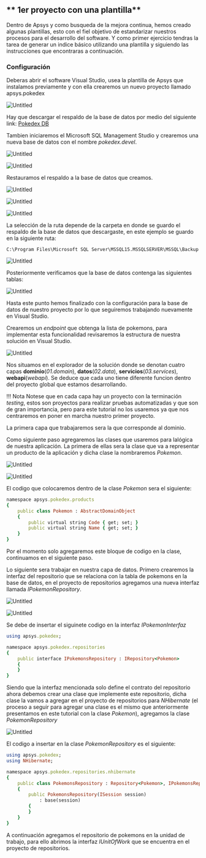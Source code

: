 ## ** 1er proyecto con una plantilla**

Dentro de Apsys y como busqueda de la mejora continua, hemos creado algunas plantillas, esto con el fiel objetivo de estandarizar nuestros procesos para el desarrollo del software.
Y como primer ejercicio tendras la tarea de generar un indice básico utilizando una plantilla y siguiendo las instrucciones que encontraras a continuación.

### **Configuración**

Deberas abrir el software Visual Studio, usea la plantilla de Apsys que instalamos previamente y con ella crearemos un nuevo
proyecto llamado apsys.pokedex

![Untitled](Resources/01Create-project%20(1).png)

Hay que descargar el respaldo de la base de datos por medio del siguiente link: [Pokedex DB](pokedex.bak "download")

Tambien iniciaremos el Microsoft SQL Management Studio y crearemos una nueva base de datos con el nombre *pokedex.devel*.

![Untitled](Resources/02Create-database.png)

![Untitled](Resources/03Create-database%20(1).png)

Restauramos el respaldo a la base de datos que creamos.

![Untitled](Resources/05Restore-database.png)

![Untitled](Resources/06Restore-database%20(1).png)

![Untitled](Resources/07Restore-database%20(1).png)

La selección de la ruta depende de la carpeta en donde se guardo el respaldo de la base de datos que descargaste, en este ejemplo se guardo en la siguiente ruta:

```
C:\Program Files\Microsoft SQL Server\MSSQL15.MSSQLSERVER\MSSQL\Backup
```

![Untitled](Resources/08Restore-database%20(1).png)

Posteriormente verificamos que la base de datos contenga las siguientes tablas:

![Untitled](Resources/09Restore-database%20(1).png)

Hasta este punto hemos finalizado con la configuración para la base de datos de nuestro proyecto por lo que seguiremos trabajando nuevamente en Visual Studio.

Crearemos un *endpoint* que obtenga la lista de pokemons, para implementar esta funcionalidad revisaremos la estructura de nuestra solución en Visual Studio.

![Untitled](Resources/10Soution-structure.png)

Nos situamos en el explorador de la solución donde se denotan cuatro capas **dominio**(*01.domain*), **datos**(*02.data*), **servicios**(*03.services*), **webapi**(*webapi*). Se deduce que cada uno tiene diferente funcion dentro del proyecto global que estamos desarrollando. 

!!! Nota
    Notese que en cada capa hay un proyecto con la terminación *testing*, estos son proyectos para realizar pruebas automatizadas y que son de gran importancia, pero para este tutorial no los usaremos ya que nos centraremos en poner en marcha nuestro primer proyecto.

La primera capa que trabajaremos sera la que corresponde al dominio. 

Como siguiente paso agregaremos las clases que usaremos para lalógica de nuestra aplicación. La primera de ellas sera la clase que va a representar un producto de la aplicación y dicha clase la nombraremos *Pokemon*.

![Untitled](Resources/13Create-class.png)

![Untitled](Resources/14Create-class.png)

El codigo que colocaremos dentro de la clase *Pokemon* sera el siguiente:

```ruby linenums="1"
namespace apsys.pokedex.products
{
    public class Pokemon : AbstractDomainObject
    {
        public virtual string Code { get; set; }
        public virtual string Name { get; set; }
    }
}

```

Por el momento solo agregaremos este bloque de codigo en la clase, continuamos en el siguiente paso.

Lo siguiente sera trabajar en nuestra capa de datos. Primero crearemos la interfaz del repositorio que se relaciona con la tabla de pokemons en la base de datos, en el proyecto de
repositorios agregamos una nueva interfaz llamada *IPokemonRepository*.

![Untitled](Resources/21Pokemons-interface.png)

![Untitled](Resources/22Pokemons-interface.png)

Se debe de insertar el siguinete codigo en la interfaz *IPokemonInterfaz*

```ruby linenums="1"
using apsys.pokedex;

namespace apsys.pokedex.repositories
{
    public interface IPokemonsRepository : IRepository<Pokemon>
    {
    }
}

```

Siendo que la interfaz mencionada solo define el contrato del repositorio ahora debemos crear una clase que implemente este repositorio, dicha clase la vamos a agregar en
el proyecto de repositorios para *NHibernate* (el proceso a seguir para agregar una clase es el mismo que anteriormente presentamos en este tutorial con la clase *Pokemon*), 
agregamos la clase *PokemonRepository*

![Untitled](Resources/23Pokemons-repository.png)

El codigo a insertar en la clase *PokemonRepository* es el siguiente:

```ruby linenums="1"
using apsys.pokedex;
using NHibernate;

namespace apsys.pokedex.repositories.nhibernate
{
    public class PokemonsRepository : Repository<Pokemon>, IPokemonsRepository
    {
        public PokemonsRepository(ISession session) 
            : base(session)
        {
        }
    }
}

```

A continuación agregamos el repositorio de pokemons en la unidad de trabajo, para ello abrimos la interfaz *IUnitOfWork* que se encuentra en el proyecto de repositorios.


<!-- Como siguiente paso debemos trabajar en la capa de datos y para ello primeramente haremos algunos cambios en la conexión a la base de datos. Se abre el archivo *runmigrations.bat* y *rollback.bat*

![Untitled](Resources/15Migration-files%20(1).png)

En ambos archivos vamos a editar el nombre del ejecutable y de la base de datos de la siguiente manera:
*runmigrations.bat*

![Untitled](Resources/16run-migrations.png)

![Untitled](Resources/17run-migrations-updated.png)

*rollback.bat*

![Untitled](Resources/18rollback.png)

![Untitled](Resources/19rollback-updated.png)

Buscaremos el archivo *runmigrations.bat* en el explorador de archivos y lo ejecutamos, al hacerlo se crearan algunas tablas adicionales en la base de datos.

!!!nota
    Por el momento no usaremos estas tablas, sin embargo son necesarias para poder terminar el tutorial. 

<!-- El resultado de la ejecución será alfo similar a lo que se muestra en la siguiente imagen:



Ahora crearemos la interfaz del repositorio que se ralaciona con la tabla de productos en la base de datos, en el proyecto de repositorios agregamos una nueva interfaz llamada *IProductsRepository*





```ruby
using adventure.works.products;

namespace adventure.works.repositories
{
    public interface IProductsRepository : IRepository<Product>
    {
    }
}
```

Siendo que la interfaz anterior solo define el contrato del repositorio ahora debemos crear una clase que implemente este repositorio, dicha clase la vamos a agregar en el proyecto de repositorios para Nhibernate.

!!!info
    El proceso a seguir para agregar una clase es el mismo que anteriormente se expuso con la clase *Producto*

Agregamos la clase *ProductRepository*



El código de la clase *ProductRepository* es el siguiente:

```ruby
using adventure.works.products;
using NHibernate;

namespace adventure.works.repositories.nhibernate
{
    public class ProductRepository : Repository<Product>, IProductsRepository
    {
        public ProductRepository(ISession session) 
            : base(session)
        {
        }
    }
}

```

Posteriormente agregamos el repositorio de produtos en la unidad de trabajo, para poder realizar esto abrimos la interfaz *IUnitOfWork* que se encuentra en el proyecto de repositorios.
<!-- Img24 -->
<!-- En esta interfaz agregaremos la linea de código siguiente, la cual define el repositorio de productos.
<!-- # Img25 -->
<!-- Por otra parte también deberemos modificar la clase que implementa la interfaz de la unidad de trabajo, tal que ahora vamos a abrir la clase *UnitOfWork* -->
<!-- # Img26 -->
<!-- En esta clase agregaremos dos lineas de código tal como se puede observar en la siguiente imagen: -->
<!-- # Img27 -->
<!-- Hay que configura el mapeo para relacionar la clase *Product* del dominio con la tabla ```[SalesLT].[Product]``` de la base de datos, agregamos una nueva clase llamada *ProductMapper* en la carpeta *mappers* del proyecto de repositorios de *NHibernate*. -->
